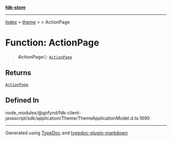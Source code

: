 [**fdk-store**](../../../README.md)
***

[Index](../../../API.md) > [theme](../../README.md) > [<internal>](../README.md) > ActionPage

# Function: ActionPage

> **ActionPage**(): [`ActionPage`](../type-aliases/type-alias.ActionPage.md)

## Returns

[`ActionPage`](../type-aliases/type-alias.ActionPage.md)

## Defined In

node\_modules/@gofynd/fdk-client-javascript/sdk/application/Theme/ThemeApplicationModel.d.ts:1690

***
Generated using [TypeDoc](https://typedoc.org/) and [typedoc-plugin-markdown](https://www.npmjs.com/package/typedoc-plugin-markdown)
